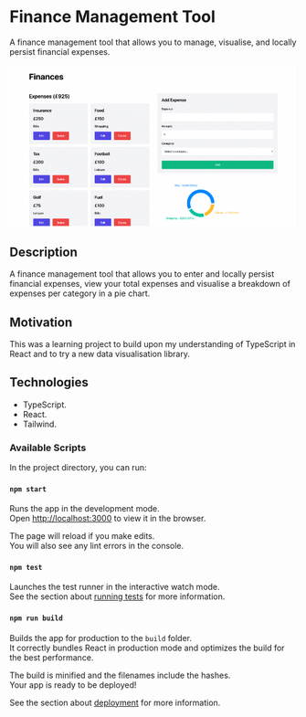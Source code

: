 # Finance Management Tool

A finance management tool that allows you to manage, visualise, and locally persist financial expenses.

![Finance Management Tool](documentation/finance-management-tool.jpg)

## Description

A finance management tool that allows you to enter and locally persist financial expenses, view your total expenses and visualise a breakdown of expenses per category in a pie chart. 

## Motivation

This was a learning project to build upon my understanding of TypeScript in React and to try a new data visualisation library.

## Technologies

- TypeScript.
- React.
- Tailwind.

### Available Scripts

In the project directory, you can run:

#### `npm start`

Runs the app in the development mode.\
Open [http://localhost:3000](http://localhost:3000) to view it in the browser.

The page will reload if you make edits.\
You will also see any lint errors in the console.

#### `npm test`

Launches the test runner in the interactive watch mode.\
See the section about [running tests](https://facebook.github.io/create-react-app/docs/running-tests) for more information.

#### `npm run build`

Builds the app for production to the `build` folder.\
It correctly bundles React in production mode and optimizes the build for the best performance.

The build is minified and the filenames include the hashes.\
Your app is ready to be deployed!

See the section about [deployment](https://facebook.github.io/create-react-app/docs/deployment) for more information.
